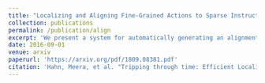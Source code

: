 ```yaml
---
title: "Localizing and Aligning Fine-Grained Actions to Sparse Instructions"
collection: publications
permalink: /publication/align
excerpt: 'We present a system for automatically generating an alignment between a recipe and a first-person video demonstrating how to prepare the dish. Our approach uses egocentric cues to generate a concise set of action proposals, which are then matched to recipe steps using object detections and computational linguistic techniques.'
date: 2016-09-01
venue: arxiv
paperurl: 'https://arxiv.org/pdf/1809.08381.pdf'
citation: 'Hahn, Meera, et al. "Tripping through time: Efficient Localization of Activities in Videos." arXiv preprint arXiv:1904.09936 (2019).'
---
```

